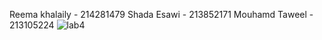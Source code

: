 Reema khalaily - 214281479
Shada Esawi - 213852171
Mouhamd Taweel - 213105224
![lab4](file:///C:/Users/Mouhamd/Desktop/lab4.png)
